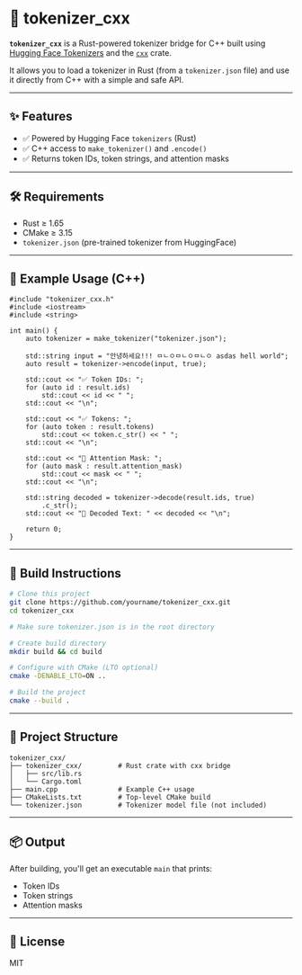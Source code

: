 
# 🦀 tokenizer_cxx

**`tokenizer_cxx`** is a Rust-powered tokenizer bridge for C++ built using [Hugging Face Tokenizers](https://github.com/huggingface/tokenizers) and the [`cxx`](https://cxx.rs) crate.

It allows you to load a tokenizer in Rust (from a `tokenizer.json` file) and use it directly from C++ with a simple and safe API.

---

## ✨ Features

- ✅ Powered by Hugging Face `tokenizers` (Rust)
- ✅ C++ access to `make_tokenizer()` and `.encode()`
- ✅ Returns token IDs, token strings, and attention masks

---

## 🛠 Requirements

- Rust ≥ 1.65
- CMake ≥ 3.15
- `tokenizer.json` (pre-trained tokenizer from HuggingFace)

---

## 🧪 Example Usage (C++)
```
#include "tokenizer_cxx.h"
#include <iostream>
#include <string>

int main() {
    auto tokenizer = make_tokenizer("tokenizer.json");

    std::string input = "안녕하세요!!! ㅁㄴㅇㅁㄴㅇㅁㄴㅇ asdas hell world";
    auto result = tokenizer->encode(input, true);

    std::cout << "✅ Token IDs: ";
    for (auto id : result.ids)
        std::cout << id << " ";
    std::cout << "\n";

    std::cout << "✅ Tokens: ";
    for (auto token : result.tokens)
        std::cout << token.c_str() << " ";
    std::cout << "\n";

    std::cout << "🎯 Attention Mask: ";
    for (auto mask : result.attention_mask)
        std::cout << mask << " ";
    std::cout << "\n";

    std::string decoded = tokenizer->decode(result.ids, true)
        .c_str();
    std::cout << "🔁 Decoded Text: " << decoded << "\n";

    return 0;
}

```
---

## 🧱 Build Instructions

```bash
# Clone this project
git clone https://github.com/yourname/tokenizer_cxx.git
cd tokenizer_cxx

# Make sure tokenizer.json is in the root directory

# Create build directory
mkdir build && cd build

# Configure with CMake (LTO optional)
cmake -DENABLE_LTO=ON ..

# Build the project
cmake --build .
````

---

## 📁 Project Structure

```
tokenizer_cxx/
├── tokenizer_cxx/         # Rust crate with cxx bridge
│   ├── src/lib.rs
│   └── Cargo.toml
├── main.cpp               # Example C++ usage
├── CMakeLists.txt         # Top-level CMake build
└── tokenizer.json         # Tokenizer model file (not included)
```

---

## 📦 Output

After building, you'll get an executable `main` that prints:

* Token IDs
* Token strings
* Attention masks

---

## 📝 License

MIT